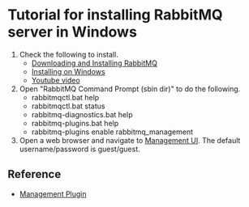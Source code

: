 # Tutorial for installing RabbitMQ server in Windows

1. Check the following to install.
   - [Downloading and Installing RabbitMQ](https://www.rabbitmq.com/download.html)
   - [Installing on Windows](https://www.rabbitmq.com/install-windows.html)
   - [Youtube video](https://www.youtube.com/watch?v=V9DWKbalbWQ)
2. Open "RabbitMQ Command Prompt (sbin dir)" to do the following.
   - rabbitmqctl.bat help
   - rabbitmqctl.bat status
   - rabbitmq-diagnostics.bat help
   - rabbitmq-plugins.bat help
   - rabbitmq-plugins enable rabbitmq_management
3. Open a web browser and navigate to [Management UI](http://localhost:15672/). The default username/password is guest/guest.

## Reference

- [Management Plugin](https://www.rabbitmq.com/management.html)
